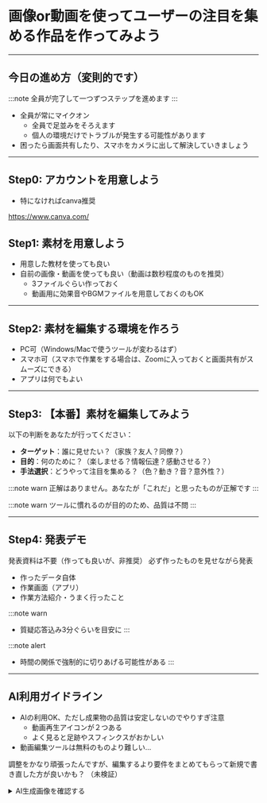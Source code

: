 # 画像or動画を使ってユーザーの注目を集める作品を作ってみよう

---

## 今日の進め方（変則的です）
:::note
全員が完了して一つずつステップを進めます
:::

- 全員が常にマイクオン
  - 全員で足並みをそろえます
  - 個人の環境だけでトラブルが発生する可能性があります
- 困ったら画面共有したり、スマホをカメラに出して解決していきましょう

---

## Step0: アカウントを用意しよう
- 特になければcanva推奨

https://www.canva.com/

## Step1: 素材を用意しよう
- 用意した教材を使っても良い
- 自前の画像・動画を使っても良い（動画は数秒程度のものを推奨）
  - 3ファイルぐらい作っておく
  - 動画用に効果音やBGMファイルを用意しておくのもOK

---

## Step2: 素材を編集する環境を作ろう
- PC可（Windows/Macで使うツールが変わるはず）
- スマホ可（スマホで作業をする場合は、Zoomに入っておくと画面共有がスムーズにできる）
- アプリは何でもよい

---

## Step3: 【本番】素材を編集してみよう
以下の判断をあなたが行ってください：

- **ターゲット**：誰に見せたい？（家族？友人？同僚？）
- **目的**：何のために？（楽しませる？情報伝達？感動させる？）
- **手法選択**：どうやって注目を集める？（色？動き？音？意外性？）

:::note warn
正解はありません。あなたが「これだ」と思ったものが正解です
:::

:::note warn
ツールに慣れるのが目的のため、品質は不問
:::

---

## Step4: 発表デモ
発表資料は不要（作っても良いが、非推奨）
必ず作ったものを見せながら発表

- 作ったデータ自体
- 作業画面（アプリ）
- 作業方法紹介・うまく行ったこと

:::note warn
- 質疑応答込み3分ぐらいを目安に
:::

:::note alert
- 時間の関係で強制的に切りあげる可能性がある
:::

---

## AI利用ガイドライン
- AIの利用OK、ただし成果物の品質は安定しないのでやりすぎ注意
  - 動画再生アイコンが２つある
  - よく見ると足跡やスフィンクスがおかしい
- 動画編集ツールは無料のものより難しい…

調整をかなり頑張ったんですが、編集するより要件をまとめてもらって新規で書き直した方が良いかも？
（未検証）

<details><summary>AI生成画像を確認する</summary>

![image.png](https://qiita-image-store.s3.ap-northeast-1.amazonaws.com/0/122800/2d266ce4-109a-451b-9cc2-6b534d27ed7a.png)

</details>
